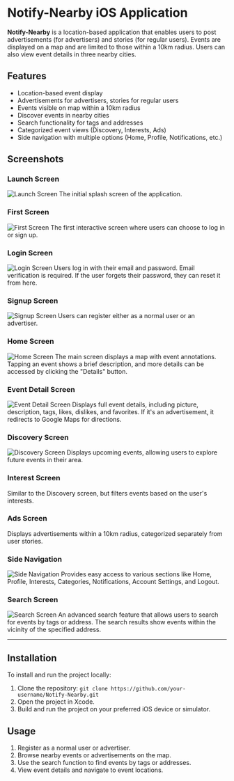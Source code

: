 # Notify-Nearby iOS Application

**Notify-Nearby** is a location-based application that enables users to post advertisements (for advertisers) and stories (for regular users). Events are displayed on a map and are limited to those within a 10km radius. Users can also view event details in three nearby cities.

## Features
- Location-based event display
- Advertisements for advertisers, stories for regular users
- Events visible on map within a 10km radius
- Discover events in nearby cities
- Search functionality for tags and addresses
- Categorized event views (Discovery, Interests, Ads)
- Side navigation with multiple options (Home, Profile, Notifications, etc.)

## Screenshots

### Launch Screen
![Launch Screen](https://dl.dropboxusercontent.com/s/xa4k7vxxsx5o3yw/launch%20screen.png?dl=0)
The initial splash screen of the application.

### First Screen
![First Screen](https://dl.dropboxusercontent.com/s/ph2gj82dd7u85nv/login%20screen.png?dl=0)
The first interactive screen where users can choose to log in or sign up.

### Login Screen
![Login Screen](https://dl.dropboxusercontent.com/s/jtg0xgqun2a08il/login.png?dl=0)
Users log in with their email and password. Email verification is required. If the user forgets their password, they can reset it from here.

### Signup Screen
![Signup Screen](https://dl.dropboxusercontent.com/s/7sztzs6za8866ru/signup.png?dl=0)
Users can register either as a normal user or an advertiser.

### Home Screen
![Home Screen](https://dl.dropboxusercontent.com/s/ev97gbmy4belfo1/event%20selection%20.png?dl=0)
The main screen displays a map with event annotations. Tapping an event shows a brief description, and more details can be accessed by clicking the "Details" button.

### Event Detail Screen
![Event Detail Screen](https://dl.dropboxusercontent.com/s/zdc0ggxtkgzlurk/event%20detail.png?dl=0)
Displays full event details, including picture, description, tags, likes, dislikes, and favorites. If it's an advertisement, it redirects to Google Maps for directions.

### Discovery Screen
![Discovery Screen](https://dl.dropboxusercontent.com/s/7h6v67703a4itqi/discovery.png?dl=0)
Displays upcoming events, allowing users to explore future events in their area.

### Interest Screen
Similar to the Discovery screen, but filters events based on the user's interests.

### Ads Screen
Displays advertisements within a 10km radius, categorized separately from user stories.

### Side Navigation
![Side Navigation](https://dl.dropboxusercontent.com/s/wackg9i0j0w62sf/side%20nav.png?dl=0)
Provides easy access to various sections like Home, Profile, Interests, Categories, Notifications, Account Settings, and Logout.

### Search Screen
![Search Screen](https://dl.dropboxusercontent.com/s/jazeprb5edqf2w3/search.png?dl=0)
An advanced search feature that allows users to search for events by tags or address. The search results show events within the vicinity of the specified address.

---

## Installation
To install and run the project locally:
1. Clone the repository: `git clone https://github.com/your-username/Notify-Nearby.git`
2. Open the project in Xcode.
3. Build and run the project on your preferred iOS device or simulator.

## Usage
1. Register as a normal user or advertiser.
2. Browse nearby events or advertisements on the map.
3. Use the search function to find events by tags or addresses.
4. View event details and navigate to event locations.
